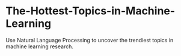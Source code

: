 # The-Hottest-Topics-in-Machine-Learning
Use Natural Language Processing to uncover the trendiest topics in machine learning research.
